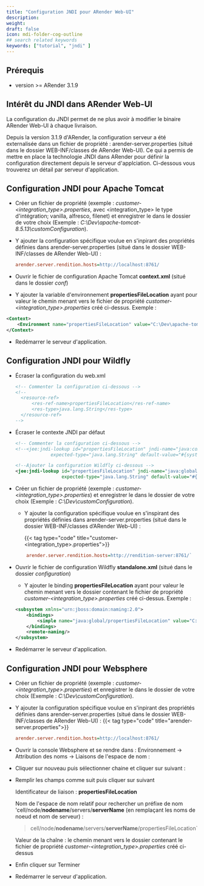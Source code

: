 ```yaml
---
title: "Configuration JNDI pour ARender Web-UI"
description:
weight: 
draft: false
icon: mdi-folder-cog-outline
## search related keywords
keywords: ["tutorial", "jndi" ]
---
```


## Prérequis

- version >= ARender 3.1.9

## Intérêt du JNDI dans ARender Web-UI

La configuration du JNDI permet de ne plus avoir à modifier le binaire
ARender Web-UI à chaque livraison.

Depuis la version 3.1.9 d'ARender, la configuration serveur a été
externalisée dans un fichier de propriété : arender-server.properties
(situé dans le dossier WEB-INF/classes de ARender Web-UI). Ce qui a permis
de mettre en place la technologie JNDI dans ARender pour définir la
configuration directement depuis le serveur d'applciation. Ci-dessous
vous trouverez un détail par serveur d'application.

## Configuration JNDI pour Apache Tomcat

- Créer un fichier de propriété (exemple :
  *customer-<integration_type>.properties*, avec
  <integration_type> le type d'intégration; vanilla, alfresco,
  filenet) et enregistrer le dans le dossier de votre choix (Exemple :
  *C:\Dev\apache-tomcat-8.5.13\customConfiguration*).
- Y ajouter la configuration spécifique voulue en s'inpirant des
  propriétés définies dans arender-server.properties (situé dans le
  dossier WEB-INF/classes de ARender Web-UI) :
  
  ```cfg
  arender.server.rendition.hosts=http://localhost:8761/
  ```

- Ouvrir le fichier de configuration Apache Tomcat **context.xml**
  (situé dans le dossier *conf*)
- Y ajouter la variable d'environnement **propertiesFileLocation**
  ayant pour valeur le chemin menant vers le fichier de propriété
  *customer-<integration_type>.properties* créé ci-dessus. Exemple
  :

<!-- end list -->

``` xml
<Context>
    <Environment name="propertiesFileLocation" value="C:\Dev\apache-tomcat-8.5.13\customConfiguration" type="java.lang.String" override="false"/>
</Context>
```

- Redémarrer le serveur d'application.

## Configuration JNDI pour Wildfly

- Écraser la configuration du web.xml


  ```XML
  <!-- Commenter la configuration ci-dessous -->
  <!--
  	<resource-ref>
		<res-ref-name>propertiesFileLocation</res-ref-name>
		<res-type>java.lang.String</res-type>
	</resource-ref>
  -->
  ```


- Écraser le contexte JNDI par défaut


  ```XML
  <!-- Commenter la configuration ci-dessous -->
  <!--<jee:jndi-lookup id="propertiesFileLocation" jndi-name="java:comp/env/propertiesFileLocation"
               expected-type="java.lang.String" default-value="#{systemProperties['user.home']}/ARenderConfiguration/"/>-->
  
  <!--Ajouter la configuration Wildfly ci-dessous -->
  <jee:jndi-lookup id="propertiesFileLocation" jndi-name="java:global/propertiesFileLocation"
                   expected-type="java.lang.String" default-value="#{systemProperties['user.home']}/ARenderConfiguration/"/>
  ```


- Créer un fichier de propriété (exemple :
  *customer-<integration_type>.properties*) et enregistrer le dans
  le dossier de votre choix (Exemple :
  *C:\Dev\customConfiguration*).
  - Y ajouter la configuration spécifique voulue en s'inspirant des
    propriétés définies dans arender-server.properties (situé dans le
    dossier WEB-INF/classes d’ARender Web-UI) :

    {{< tag type="code" title="customer-<integration_type>.properties">}}

  ```cfg
      arender.server.rendition.hosts=http://rendition-server:8761/`
  ```
  

- Ouvrir le fichier de configuration Wildfly **standalone.xml** (situé
  dans le dossier *configuration*)
  - Y ajouter le binding **propertiesFileLocation** ayant pour valeur le
    chemin menant vers le dossier contenant le fichier de propriété
    *customer-<integration_type>.properties* créé ci-dessus. Exemple
    :

  
  <!-- end list -->
  
  ``` xml
  <subsystem xmlns="urn:jboss:domain:naming:2.0">
      <bindings>
          <simple name="java:global/propertiesFileLocation" value="C:\Dev\customConfiguration\" type="java.lang.String"/>
      </bindings>
      <remote-naming/>
  </subsystem>
  ```

- Redémarrer le serveur d'application.

## Configuration JNDI pour Websphere

- Créer un fichier de propriété (exemple :
  *customer-<integration_type>.properties*) et enregistrer le dans
  le dossier de votre choix (Exemple :
  *C:\Dev\customConfiguration*).
- Y ajouter la configuration spécifique voulue en s'inpirant des
  propriétés définies dans arender-server.properties (situé dans le
  dossier WEB-INF/classes de ARender Web-UI) :
  {{< tag type="code" title="arender-server.properties">}}
  
  ```cfg
  arender.server.rendition.hosts=http://localhost:8761/
  ```
  
- Ouvrir la console Websphere et se rendre dans : Environnement ->
  Attribution des noms -> Liaisons de l'espace de nom :


- Cliquer sur nouveau puis sélectionner chaine et cliquer sur suivant :


- Remplir les champs comme suit puis cliquer sur suivant

  Identificateur de liaison : **propertiesFileLocation**

  Nom de l'espace de nom relatif pour rechercher un préfixe de nom
  'cell/node/**nodename**/servers/**serverName** (en remplaçant les noms de
  noeud et nom de serveur) :

  > cell/node/**nodename**/servers/**serverName**/propertiesFileLocation`

  Valeur de la chaîne : le chemin menant vers le dossier contenant le
  fichier de propriété *customer-<integration_type>.properties* créé
  ci-dessus


- Enfin cliquer sur Terminer


- Redémarrer le serveur d'application.
